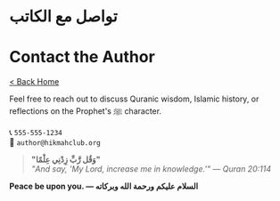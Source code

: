 # تواصل مع الكاتب  
# Contact the Author

[< Back Home](/)

Feel free to reach out to discuss Quranic wisdom, Islamic history, or reflections on the Prophet's ﷺ character.

📞 `555-555-1234`  
📧 `author@hikmahclub.org`

> **"وَقُل رَّبِّ زِدْنِي عِلْمًا"**  
> _"And say, 'My Lord, increase me in knowledge.'" — Quran 20:114_

**Peace be upon you. — السلام عليكم ورحمة الله وبركاته**
